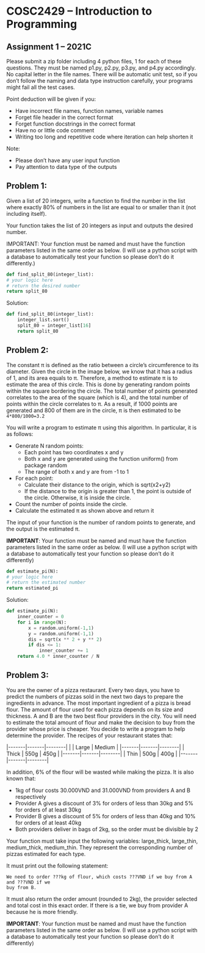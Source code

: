 # COSC2429 – Introduction to Programming
## Assignment 1 – 2021C

Please submit a zip folder including 4 python files, 1 for each of these questions. They must
be named p1.py, p2.py, p3.py, and p4.py accordingly. No capital letter in the file names. There
will be automatic unit test, so if you don’t follow the naming and data type instruction
carefully, your programs might fail all the test cases.

Point deduction will be given if you:

- Have incorrect file names, function names, variable names
- Forget file header in the correct format
- Forget function docstrings in the correct format
- Have no or little code comment
- Writing too long and repetitive code where iteration can help shorten it

Note:

- Please don’t have any user input function
- Pay attention to data type of the outputs


## Problem 1:
Given a list of 20 integers, write a function to find the number in the list where exactly 80%
of numbers in the list are equal to or smaller than it (not including itself).

Your function takes the list of 20 integers as input and outputs the desired number.

IMPORTANT: Your function must be named and must have the function parameters listed in the same
order as below. (I will use a python script with a database to automatically test your function
so please don’t do it differently.)

```python
def find_split_80(integer_list):
# your logic here
# return the desired number
return split_80
```

Solution:
```python
def find_split_80(integer_list):
    integer_list.sort()
    split_80 = integer_list[16]
    return split_80
```


## Problem 2:
The constant π is defined as the ratio between a circle’s circumference to its diameter.
Given the circle in the image below, we know that it has a radius of 1, and its area equals to π.
Therefore, a method to estimate π is to estimate the area of this circle. This is done by
generating random points within the square bordering the circle. The total number of
points generated correlates to the area of the square (which is 4), and the total number of
points within the circle correlates to π. As a result, if 1000 points are generated and 800 of
them are in the circle, π is then estimated to be `4*800/1000=3.2`

You will write a program to estimate π using this algorithm. In particular, it is as follows:
- Generate N random points:
  - Each point has two coordinates x and y
  - Both x and y are generated using the function uniform() from package random
  - The range of both x and y are from -1 to 1
- For each point:
  - Calculate their distance to the origin, which is sqrt(x2+y2)
  - If the distance to the origin is greater than 1, the point is outside of the circle. Otherwise, it is inside the circle.
- Count the number of points inside the circle.
- Calculate the estimated π as shown above and return it

The input of your function is the number of random points to generate, and the output is
the estimated π.

**IMPORTANT**: Your function must be named and must have the function parameters listed
in the same order as below. (I will use a python script with a database to automatically test
your function so please don’t do it differently)
```python
def estimate_pi(N):
# your logic here
# return the estimated number
return estimated_pi
```

Solution:
```python
def estimate_pi(N):
    inner_counter = 0
    for i in range(N):
        x = random.uniform(-1,1)
        y = random.uniform(-1,1)
        dis = sqrt(x ** 2 + y ** 2)
        if dis <= 1:
            inner_counter += 1
    return 4.0 * inner_counter / N
```

## Problem 3:
You are the owner of a pizza restaurant. Every two days, you have to predict the numbers
of pizzas sold in the next two days to prepare the ingredients in advance. The most
important ingredient of a pizza is bread flour. The amount of flour used for each pizza
depends on its size and thickness. A and B are the two best flour providers in the city. You
will need to estimate the total amount of flour and make the decision to buy from the
provider whose price is cheaper. You decide to write a program to help determine the
provider. The recipes of your restaurant states that:

|-------|-------|--------|
|       | Large | Medium |
|-------|-------|--------|
| Thick | 550g  | 450g   |
|-------|-------|--------|
| Thin  | 500g  | 400g   |
|-------|-------|--------|

In addition, 6% of the flour will be wasted while making the pizza.
It is also known that:

- 1kg of flour costs 30.000VND and 31.000VND from providers A and B respectively
- Provider A gives a discount of 3% for orders of less than 30kg and 5% for orders of at least 30kg
- Provider B gives a discount of 5% for orders of less than 40kg and 10% for orders of at least 40kg
- Both providers deliver in bags of 2kg, so the order must be divisible by 2

Your function must take input the following variables: large_thick, large_thin,
medium_thick, medium_thin. They represent the corresponding number of pizzas
estimated for each type.

It must print out the following statement:

```
We need to order ???kg of flour, which costs ???VND if we buy from A and ???VND if we
buy from B.
```

It must also return the order amount (rounded to 2kg), the provider selected and total cost
in this exact order. If there is a tie, we buy from provider A because he is more friendly.

**IMPORTANT**: Your function must be named and must have the function parameters listed
in the same order as below. (I will use a python script with a database to automatically test
your function so please don’t do it differently)
